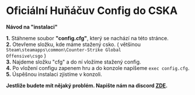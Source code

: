 <h1> <b>Oficiální Huňáčuv Config do CSKA</b> </h1>
<b> Návod na "instalaci" </b>

<b>1.</b> Stáhneme soubor <b>"config.cfg"</b>, který se nachází na této stránce.<br>
<b>2.</b> Otevřeme složku, kde máme stažený csko. ( většinou <code>Steam\steamapps\common\Counter-Strike Global Offensive\csgo</code> )<br>
<b>3.</b> Najdeme složku "cfg" a do ní vložíme stažený config.<br>
<b>4.</b> Po vložení configu zapenem hru a do konzole napíšeme <code>exec config.cfg</code>.<br>
<b>5.</b> Úspěšnou instalaci zjistíme v konzoli.


<b>Jestliže budete mít nějaký problém. Napište nám na discord <a href="https://discord.com/invite/DgaSZVB">ZDE</a>.</b>
